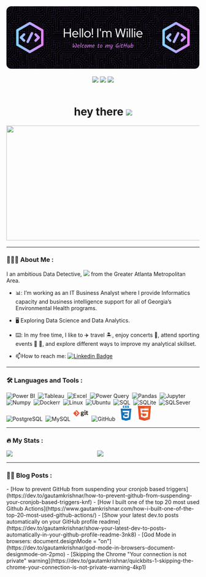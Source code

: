 <div id="header" align="center">
<!--   <div id="main-header"> -->
    <img src="assets/black-header-image.png" alt="Main Header"><br>
  <br>
<!--   </div> -->
<!--   <img src="https://media.giphy.com/media/v1.Y2lkPTc5MGI3NjExZDljOGQ5NDBjMDc1YjhhM2FlZDYwYzM5MTU5YmFkZjdlZGIyZGI1ZiZlcD12MV9pbnRlcm5hbF9naWZzX2dpZklkJmN0PWc/l46Cy1rHbQ92uuLXa/giphy.gif" width="275"/> -->
  <div id="badges">
    <a href="https://www.linkedin.com/in/williedavisjr?lipi=urn%3Ali%3Apage%3Ad_flagship3_profile_view_base_contact_details%3BnxrlO%2FnKQJSRugIAJ7DrdQ%3D%3D"><img src="https://img.shields.io/badge/LinkedIn-blue?logo=linkedin&logoColor=white&style=for-the-badge"></a>
    <a href="wdav"><img src="https://img.shields.io/badge/YouTube-red?style=for-the-badge&logo=youtube&logoColor=white"></a>
    <a href="wdav"><img src="https://img.shields.io/badge/Twitter-blue?style=for-the-badge&logo=twitter&logoColor=white"></a>
 </div>  
  <img src="https://komarev.com/ghpvc/?username=wdavjr&style=flat-square&color=blue" alt=""/>
  <h1>
  hey there
  <img src="https://media.giphy.com/media/hvRJCLFzcasrR4ia7z/giphy.gif" width="30px"/>
</h1>
</div>
<div align="center">
  <img src="https://th.bing.com/th/id/R.37079dcf3f7ce6f1314aab102718cab9?rik=XtMj3dv%2fUtL8MQ&pid=ImgRaw&r=0" width="600" height="300"/>
</div>

---

### 👨🏿‍💻 About Me :

I  an ambitious Data Detective, <img src="https://media.giphy.com/media/v1.Y2lkPTc5MGI3NjExMGU3Yzc4NzI2OWQ4OGUzNGJmNmQ3MzdiOTI4OThkMzg4OWY3MmUxOCZlcD12MV9pbnRlcm5hbF9naWZzX2dpZklkJmN0PWc/l46Cy1rHbQ92uuLXa/giphy.gif" width="30">  from the Greater Atlanta Metropolitan Area.

- 📊: I’m working as an IT Business Analyst where I provide Informatics capacity and business intelligence support for all of Georgia’s Environmental Health programs.

- :desktop_computer: Exploring Data Science and Data Analytics.

- ⌨️: In my free time, I like to :airplane: travel :desert_island:, enjoy concerts :musical_note:, attend sporting events :basketball: :football:, and explore different ways to improve my analytical skillset.

- :mailbox:How to reach me: [![Linkedin Badge](https://img.shields.io/badge/-williedavisjr-blue?style=flat&logo=Linkedin&logoColor=white)](https://www.linkedin.com/in/williedavisjr?lipi=urn%3Ali%3Apage%3Ad_flagship3_profile_view_base_contact_details%3BnxrlO%2FnKQJSRugIAJ7DrdQ%3D%3D")

---

### :hammer_and_wrench: Languages and Tools :

<div>
  <img src="https://eucariota.eu/wp-content/uploads/2020/01/PowerBI.jpg" title="Power BI" alt="Power BI" width="40" height="40"/>&nbsp;
  <img src="https://user-images.githubusercontent.com/77479673/235270346-d97a5521-af47-4bbd-8b52-7aaf1f577ec8.png" title="Tableau" alt="Tableau" width="40" height="40"/>&nbsp;
  <img src="https://www.vhv.rs/dpng/d/551-5514196_iconos-logos-microsoft-office-word-excel-power-point.png" title="Excel" alt="Excel" width="40" height="40"/>&nbsp;
  <img src="https://skillwave.training/wp-content/uploads/2015/03/Power-Query-Training-Logo.png" title="Power Query" alt="Power Query" width="40" height="40"/>&nbsp;
  <img src="https://cdn.jsdelivr.net/gh/devicons/devicon/icons/pandas/pandas-original-wordmark.svg" title="Pandas" alt="Pandas" width="40" height="40"/>&nbsp;
  <img src="https://cdn.jsdelivr.net/gh/devicons/devicon/icons/jupyter/jupyter-original-wordmark.svg" title="Jupyter" alt="Jupyter" width="40" height="40"/>&nbsp;
  <img src="https://cdn.jsdelivr.net/gh/devicons/devicon/icons/numpy/numpy-original.svg" title="Numpy" alt="Numpy" width="40" height="40"/>&nbsp;        
  <img src="https://cdn.jsdelivr.net/gh/devicons/devicon/icons/docker/docker-original-wordmark.svg" title="Docker" alt="Dockerr" width="40" height="40"/>&nbsp;
  <img src="https://cdn.jsdelivr.net/gh/devicons/devicon/icons/linux/linux-original.svg" title="Linux" alt="Linux" width="40" height="40"/>&nbsp;
  <img src="https://cdn.jsdelivr.net/gh/devicons/devicon/icons/ubuntu/ubuntu-plain-wordmark.svg" title="Ubuntu" alt="Ubuntu" width="40" height="40"/>&nbsp;
  <img src="https://www.zinmobi.com/wp-content/uploads/2014/05/Icon_Capture.png" title="SQL"  alt="SQL" width="40" height="40"/>&nbsp;
  <img src="https://cdn.jsdelivr.net/gh/devicons/devicon/icons/sqlite/sqlite-original-wordmark.svg" title="SQLite"  alt="SQLite" width="50" height="50"/>&nbsp;
  <img src="https://th.bing.com/th/id/OIP.5bq-2a7PDcYQtsR8jRW87wHaHa?pid=ImgDet&rs=1" title="SQL Server"  alt="SQLSever" width="40" height="40"/>&nbsp;
  <img src="https://cdn.jsdelivr.net/gh/devicons/devicon/icons/postgresql/postgresql-original-wordmark.svg" title="PostgreSQL" alt="PostgreSQL" width="40" height="40"/>&nbsp;
  <img src="https://cdn.jsdelivr.net/gh/devicons/devicon/icons/mysql/mysql-original-wordmark.svg" title="MySQL" alt="MySQL" width="40" height="40"/>&nbsp;
  <img src="https://github.com/devicons/devicon/blob/master/icons/git/git-original-wordmark.svg" title="Git" alt="Git" width="40" height="40"/>&nbsp;
  <img src="https://clipground.com/images/github-logo-png-7.jpg" title="GitHub" alt="GitHub" width="40" height="40"/>&nbsp;
  <img src="https://github.com/devicons/devicon/blob/master/icons/css3/css3-plain-wordmark.svg"  title="CSS3" alt="CSS" width="40" height="40"/>&nbsp;
  <img src="https://github.com/devicons/devicon/blob/master/icons/html5/html5-original.svg" title="HTML5" alt="HTML" width="40" height="40"/>&nbsp;
</div>
  
---   

### :fire: My Stats :

<div style="text-align: center; margin: 0 auto; width=100%">
  <img align="left" width="47%" src="https://github-readme-stats.vercel.app/api?username=wdavjr&show_icons=true&theme=github_dark" /> 
  <img align="left" width="47%" src="https://github-readme-stats.vercel.app/api/top-langs/?username=wdavjr&theme=github_dark" /> 
</div>
<br>
<div>
</div>

---   

### ✍🏾 Blog Posts :

<div>
    <!-- BLOG-POST-LIST:START -->
    - [How to prevent GitHub from suspending your cronjob based triggers](https://dev.to/gautamkrishnar/how-to-prevent-github-from-suspending-your-cronjob-based-triggers-knf)
    - [How I built one of the top 20 most used Github Actions](https://www.gautamkrishnar.com/how-i-built-one-of-the-top-20-most-used-github-actions/)
    - [Show your latest dev.to posts automatically on your GitHub profile readme](https://dev.to/gautamkrishnar/show-your-latest-dev-to-posts-automatically-in-your-github-profile-readme-3nk8)
    - [God Mode in browsers: document.designMode = &quot;on&quot;](https://dev.to/gautamkrishnar/god-mode-in-browsers-document-designmode-on-2pmo)
    - [Skipping the Chrome &quot;Your connection is not private&quot; warning](https://dev.to/gautamkrishnar/quickbits-1-skipping-the-chrome-your-connection-is-not-private-warning-4kp1)
    <!-- BLOG-POST-LIST:END -->
</div>





<!--
**wdavjr/wdavjr** is a ✨ _special_ ✨ repository because its `README.md` (this file) appears on your GitHub profile.

Here are some ideas to get you started:

- 🔭 I’m currently working on ...
- 🌱 I’m currently learning ...
- 👯 I’m looking to collaborate on ...
- 🤔 I’m looking for help with ...
- 💬 Ask me about ...
- 📫 How to reach me: ...
- 😄 Pronouns: ...
- ⚡ Fun fact: ...
-->
